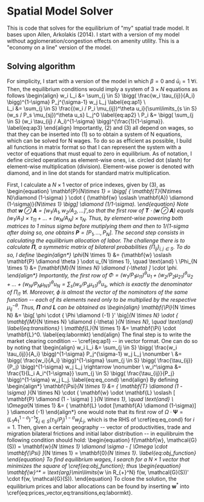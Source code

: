 # Spatial Model Solver

This is code that solves for the equilibrium of "my" spatial trade model. It bases upon Allen, Arkolakis (2014). I start with a version of my model without agglomeration/congestion effects on amenity utility. This is a "economy on a line" version of the model.

## Solving algorithm

For simplicity, I start with a version of the model in which $\beta=0$ and $\bar{u}_i=1$ $\forall i$. Then, the equilibrium conditions would imply a system of $3 \times N$ equations as follows
\begin{align}
w_i L_i 	&= \sum_{j \in S} \bigg( \frac{w_i \tau_{ij}}{A_i} \bigg)^{1-\sigma} P_j^{\sigma-1} w_j L_j	\label{eq:ap1} \\		
L_i &= \sum_{j \in S} \frac{(w_i / P_i \mu_{ij})^\theta u_i}{\sum\limits_{s \in S} (w_s / P_s \mu_{sj})^\theta u_s} L_j^0	\label{eq:ap2} \\
P_i &= \bigg( \sum_{j \in S} (w_i \tau_{ij} / A_i)^{1-\sigma} \bigg)^{\frac{1}{1-\sigma}}.	\label{eq:ap3}
\end{align}
Importantly, (2) and (3) all depend on wages, so that they can be inserted into (1) so to obtain a system of N equations, which can be solved for N wages. To do so as efficient as possible, I build all functions in matrix format so that I can represent the system with a vector of equations that must equal to zero in equilibrium. As of notation, I define circled operations as element-wise ones, i.e. circled dot (slash) for element-wise multiplication (division). Element-wise power is denoted with diamond, and in line dot stands for standard matrix multiplication.

First, I calculate a $N \times 1$ vector of price indexes, given by (3), as
\begin{equation}
\mathbf{P}_{N\times 1} = \bigg[ \{ \mathbf{T}_{N\times N}\diamond (1-\sigma) \} \cdot \{ (\mathbf{w} \oslash \mathbf{A}) \diamond (1-\sigma)\}_{N\times 1} \bigg] \diamond (1/1-\sigma).
\end{equation}
Note that $\mathbf{w} \oslash \mathbf{A} = [w_1/A_1, w_2/A_2, ...]',$so that the first row of $\mathbf{T} \cdot (\mathbf{w} \oslash \mathbf{A})$ equals $(w_1 / A_1) \times \tau_{11} + ... + (w_N / A_N) \times \tau_{N}$. Thus, by element-wise powering both matrices to 1 minus sigma before mutiplying them and then to 1/(1-sigma after doing so, one obtains $\mathbf{P} = [P_1, ..., P_N]$. The second step consists in calculating the equilibrium allocation of labor. The challenge there is to calculate $\mathbf{\Pi}$, a symmetric matrix of bilateral probabilities $\{ \Pi_{ij} \}_{i,j \in S}$. To do so, I define
\begin{align*}
\phi_{N \times 1} &= \{\mathbf{w} \oslash \mathbf{P} \diamond \theta \} \odot u_{N \times 1}, \quad \text{and} \\
\Phi_{N \times 1} &= [\mathbf{M}_{N \times N} \diamond (-\theta) ] \cdot \phi.
\end{align*}
Importantly, the first row of $\Phi = (w_1/P_1 \mu_{11})^{\theta} u_1 + (w_2/P_2 \mu_{21})^{\theta} u_2 + ... + (w_N/P_N \mu_{N1})^{\theta} u_N = \sum_s (w_s/P_s \mu_{s1})^\theta u_s$, which is exactly the denominator of $\Pi_{i1}$ $\forall i$. Moreover, $\phi$ is almost the vector of the nominators of the same function -- each of its elements need only to be multiplied by the respective $\mu_{ij}^{-\theta}$. Thus, $\mathbf{\Pi}$ and $\mathbf{L}$ can be obtained as
\begin{align}
\mathbf{\Pi}_{N \times N} &= \big[ \phi \cdot \{ \Phi \diamond (-1) \}' \big]_{N \times N} \odot \{ \mathbf{M}_{N \times N} \diamond (-\theta) \}_{N \times N}, \quad \text{and} \label{eq:transitions} \\
\mathbf{L}_{N \times 1} &= \mathbf{\Pi} \cdot \mathbf{L}^0.	\label{eq:labormkt}
\end{align}
The final step is to write the market clearing condition -- \cref{eq:ap1} -- in vector format. One can do so by noting that
\begin{align}
w_i L_i 	&= \sum_{j \in S} \bigg( \frac{w_i \tau_{ij}}{A_i} \bigg)^{1-\sigma} P_j^{\sigma-1} w_j L_j	\nonumber		 \\
		&= \bigg( \frac{w_i}{A_i} \bigg)^{1-\sigma} \sum_{j \in S} \bigg( \frac{\tau_{ij}}{P_j} \bigg)^{1-\sigma} w_j L_j \rightarrow	\nonumber		 \\
w_i^\sigma	&= \frac{1}{L_i A_i^{1-\sigma}} \sum_{j \in S} \bigg( \frac{\tau_{ij}}{P_j} \bigg)^{1-\sigma} w_j L_j. \label{eq:eq_cond}
\end{align}
By defining
\begin{align*}
\mathbf{\Psi}_{N \times 1} 	&= \{ \mathbf{T} \diamond (1 - \sigma) \}_{N \times N} \cdot \{ \mathbf{w} \odot \mathbf{L} \oslash [ \mathbf{P} \diamond (1 - \sigma) ] \}_{N \times 1}, \quad \text{and} \\
\Omega_{N \times 1}		&= \{ \mathbf{L} \odot [\mathbf{A} \diamond (1-\sigma)] \} \diamond (-1)
\end{align*}
one would note that its first row of $\Omega \cdot \mathbf{\Psi} = (L_1 A_1^{1-\sigma})^{-1} \sum_{j \in S} ( \tau_{1j}/P_j )^{1-\sigma} w_j L_j$, which is the RHS of \cref{eq:eq_cond} for $i=1$. Then, given a certain geography -- vector of productivities, trade and migration bilateral frictions and initial labor distribution -- in equilibruim the following condition should hold:
\begin{equation}
f(\mathbf{w}, \mathcal{G}(S)) = \mathbf{w}_{N \times 1} \diamond \sigma - [ \Omega \cdot \mathbf{\Psi} ]_{N \times 1} = \mathbf{0}_{N \times 1}.	\label{eq:obj_function}
\end{equation}
To find equilibrium wages, I search for a $N\times 1$ vector that minimizes the square of \cref{eq:obj_function}; thus
\begin{equation}
\mathbf{w}^* = \text{arg}\min\limits_{w \in R_{+}^N} f(w, \mathcal{G}(S))' \cdot f(w, \mathcal{G}(S)).
\end{equation}
To close the solution, the equilibrium prices and labor allocations can be found by inserting $\mathbf{w}^*$ into \cref{eq:prices_vector,eq:transitions,eq:labormkt}.
